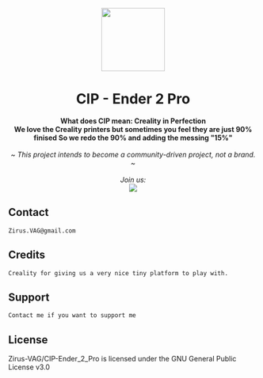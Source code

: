 <p align="center">
  <p align="center">
  <img width="128px" src="Images/Source/xxx" />
  </p>
        <h1 align="center"><b>CIP - Ender 2 Pro</b></h1>
	      <p align="center"> <strong>
	          	What does CIP mean: Creality in Perfection
			<br />
        		We love the Creality printers but sometimes you feel they are just 90% finised 
	      		So we redo the 90% and adding the messing "15%"
</strong>
    <br />
    <br />
    <i>~ This project intends to become a community-driven project, not a brand. ~
    <br /> 
    <br />
    Join us: 
    <br />
    </i>
      <a href="https://discord.gg/xxx"> <img  src="Images/xxx.png" />  </a>
    <br />

## Contact

	Zirus.VAG@gmail.com

## Credits

 	Creality for giving us a very nice tiny platform to play with.

## Support

	Contact me if you want to support me

## License
Zirus-VAG/CIP-Ender_2_Pro is licensed under the GNU General Public License v3.0



